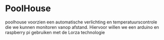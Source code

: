 # PoolHouse
poolhouse voorzien een automatische verlichting en temperatuurscontrole die we kunnen monitoren vanop afstand. Hiervoor willen we een arduino en raspberry pi gebruiken met de Lorza technologie
